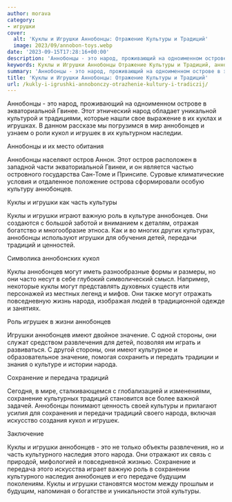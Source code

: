 ```yaml
---
author: morava
category:
- игрушки
cover:
  alt: 'Куклы и Игрушки Аннобонцы: Отражение Культуры и Традиций'
  image: 2023/09/annobon-toys.webp
date: '2023-09-15T17:28:16+00:00'
description: 'Аннобонцы - это народ, проживающий на одноименном острове в экваториальной Гвинее. Этот этнический народ обладает уникальной культурой и традициями,...'
keywords: Куклы и Игрушки Аннобонцы Отражение Культуры и Традиций, аннобонцев, куклы, игрушки, аннобонцы, традиций, народа, кукол, игрушек, культуры, роль, могут, сохранение, это, народ, экваториальной
summary: 'Аннобонцы - это народ, проживающий на одноименном острове в экваториальной Гвинее. Этот этнический народ обладает уникальной культурой и традициями,...'
title: 'Куклы и Игрушки Аннобонцы: Отражение Культуры и Традиций'
url: /kukly-i-igrushki-annobonczy-otrazhenie-kultury-i-tradiczij/
---
```


Аннобонцы \- это народ, проживающий на одноименном острове в экваториальной Гвинее. Этот этнический народ обладает уникальной культурой и традициями, которые нашли свое выражение в их куклах и игрушках. В данном рассказе мы погрузимся в мир аннобонцев и узнаем о роли кукол и игрушек в их культурном наследии.

Аннобонцы и их место обитания

Аннобонцы населяют остров Аннон. Этот остров расположен в западной части экваториальной Гвинеи, и он является частью островного государства Сан-Томе и Принсипе. Суровые климатические условия и отдаленное положение острова сформировали особую культуру аннобонцев.

Куклы и игрушки как часть культуры

Куклы и игрушки играют важную роль в культуре аннобонцев. Они создаются с большой заботой и вниманием к деталям, отражая богатство и многообразие этноса. Как и во многих других культурах, аннобонцы используют игрушки для обучения детей, передачи традиций и ценностей.

Символика аннобонских кукол

Куклы аннобонцев могут иметь разнообразные формы и размеры, но они часто несут в себе глубокий символический смысл. Например, некоторые куклы могут представлять духовных существ или персонажей из местных легенд и мифов. Они также могут отражать повседневную жизнь народа, изображая людей в традиционной одежде и занятиях.

Роль игрушек в жизни аннобонцев

Игрушки аннобонцев имеют двойное значение. С одной стороны, они служат средством развлечения для детей, позволяя им играть и развиваться. С другой стороны, они имеют культурное и образовательное значение, помогая сохранить и передать традиции и знания о культуре и истории народа.

Сохранение и передача традиций

Сегодня, в мире, сталкивающемся с глобализацией и изменениями, сохранение культурных традиций становится все более важной задачей. Аннобонцы понимают ценность своей культуры и прилагают усилия для сохранения и передачи традиций своего народа, включая искусство создания кукол и игрушек.

Заключение

Куклы и игрушки аннобонцев \- это не только объекты развлечения, но и часть культурного наследия этого народа. Они отражают их связь с природой, мифологией и повседневной жизнью. Сохранение и передача этого искусства играет важную роль в сохранении культурного наследия аннобонцев и его передаче будущим поколениям. Куклы и игрушки становятся мостом между прошлым и будущим, напоминая о богатстве и уникальности этой культуры.